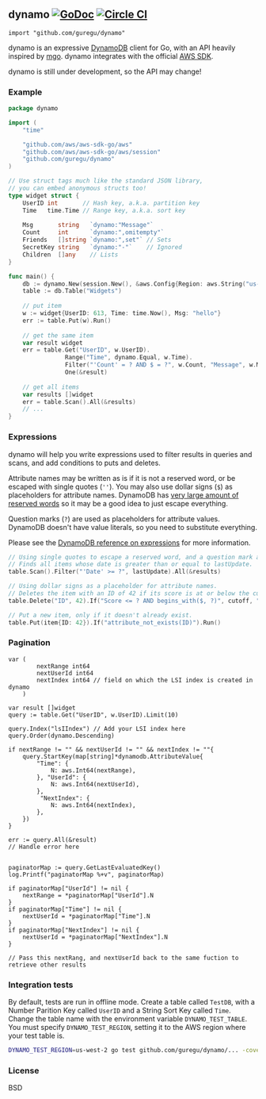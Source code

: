 ## dynamo [![GoDoc](https://godoc.org/github.com/guregu/dynamo?status.svg)](https://godoc.org/github.com/guregu/dynamo) [![Circle CI](https://circleci.com/gh/guregu/dynamo.svg?style=svg)](https://circleci.com/gh/guregu/dynamo)
`import "github.com/guregu/dynamo"` 

dynamo is an expressive [DynamoDB](https://aws.amazon.com/dynamodb/) client for Go, with an API heavily inspired by [mgo](https://labix.org/mgo). dynamo integrates with the official [AWS SDK](https://github.com/aws/aws-sdk-go/).

dynamo is still under development, so the API may change!


### Example

```go
package dynamo

import (
	"time"

	"github.com/aws/aws-sdk-go/aws"
	"github.com/aws/aws-sdk-go/aws/session"
	"github.com/guregu/dynamo"
)

// Use struct tags much like the standard JSON library,
// you can embed anonymous structs too!
type widget struct {
	UserID int       // Hash key, a.k.a. partition key
	Time   time.Time // Range key, a.k.a. sort key
	
	Msg       string   `dynamo:"Message"`
	Count     int      `dynamo:",omitempty"`
	Friends   []string `dynamo:",set"` // Sets 
	SecretKey string   `dynamo:"-"`    // Ignored
	Children  []any    // Lists
}

func main() {
	db := dynamo.New(session.New(), &aws.Config{Region: aws.String("us-west-2")})
	table := db.Table("Widgets")
	
	// put item
	w := widget{UserID: 613, Time: time.Now(), Msg: "hello"}
	err := table.Put(w).Run() 
	
	// get the same item 
	var result widget
	err = table.Get("UserID", w.UserID).
				Range("Time", dynamo.Equal, w.Time).
				Filter("'Count' = ? AND $ = ?", w.Count, "Message", w.Msg). // placeholders in expressions
				One(&result)
	
	// get all items
	var results []widget
	err = table.Scan().All(&results)
	// ...
}
```

### Expressions

dynamo will help you write expressions used to filter results in queries and scans, and add conditions to puts and deletes. 

Attribute names may be written as is if it is not a reserved word, or be escaped with single quotes (`''`). You may also use dollar signs (`$`) as placeholders for attribute names. DynamoDB has [very large amount of reserved words](http://docs.aws.amazon.com/amazondynamodb/latest/developerguide/ReservedWords.html) so it may be a good idea to just escape everything.

Question marks (`?`) are used as placeholders for attribute values. DynamoDB doesn't have value literals, so you need to substitute everything.

Please see the [DynamoDB reference on expressions](http://docs.aws.amazon.com/amazondynamodb/latest/developerguide/Expressions.SpecifyingConditions.html#ConditionExpressionReference) for more information.

```go
// Using single quotes to escape a reserved word, and a question mark as a value placeholder.
// Finds all items whose date is greater than or equal to lastUpdate.
table.Scan().Filter("'Date' >= ?", lastUpdate).All(&results)

// Using dollar signs as a placeholder for attribute names. 
// Deletes the item with an ID of 42 if its score is at or below the cutoff, and its name starts with G.
table.Delete("ID", 42).If("Score <= ? AND begins_with($, ?)", cutoff, "Name", "G").Run()

// Put a new item, only if it doesn't already exist.
table.Put(item{ID: 42}).If("attribute_not_exists(ID)").Run()
```

### Pagination

	var (
			nextRange int64
			nextUserId int64
			nextIndex int64 // field on which the LSI index is created in dynamo
		)

	var result []widget
	query := table.Get("UserID", w.UserID).Limit(10)

    query.Index("lsIIndex") // Add your LSI index here
	query.Order(dynamo.Descending)

	if nextRange != "" && nextUserId != "" && nextIndex != ""{
		query.StartKey(map[string]*dynamodb.AttributeValue{
			"Time": {
				N: aws.Int64(nextRange),
			}, "UserId": {
				N: aws.Int64(nextUserId),
			},
			 "NextIndex": {
				N: aws.Int64(nextIndex),
			},
		})
	}

	err := query.All(&result)
	// Handle error here


	paginatorMap := query.GetLastEvaluatedKey()
	log.Printf("paginatorMap %+v", paginatorMap)

	if paginatorMap["UserId"] != nil {
		nextRange = *paginatorMap["UserId"].N
	}
	if paginatorMap["Time"] != nil {
		nextUserId = *paginatorMap["Time"].N
	}
	if paginatorMap["NextIndex"] != nil {
		nextUserId = *paginatorMap["NextIndex"].N
	}

	// Pass this nextRang, and nextUserId back to the same fuction to retrieve other results

### Integration tests

By default, tests are run in offline mode. Create a table called `TestDB`, with a Number Parition Key called `UserID` and a String Sort Key called `Time`. Change the table name with the environment variable `DYNAMO_TEST_TABLE`. You must specify `DYNAMO_TEST_REGION`, setting it to the AWS region where your test table is.

 ```bash
DYNAMO_TEST_REGION=us-west-2 go test github.com/guregu/dynamo/... -cover
 ``` 

### License

BSD